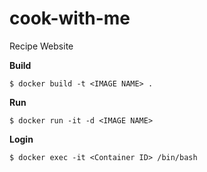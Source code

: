 # cook-with-me
Recipe Website

**Build**
``` shell
$ docker build -t <IMAGE NAME> .
```

**Run**
``` shell
$ docker run -it -d <IMAGE NAME>
```

**Login**
``` shell
$ docker exec -it <Container ID> /bin/bash
```

